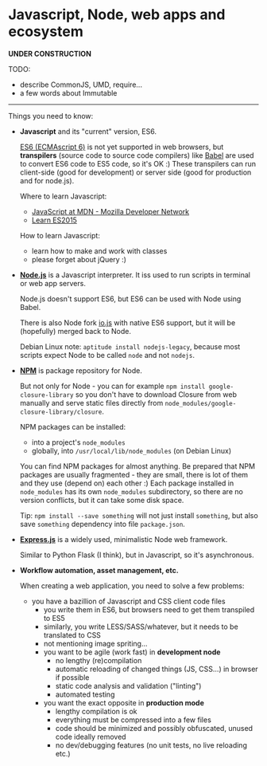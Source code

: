 
Javascript, Node, web apps and ecosystem
========================================

__UNDER CONSTRUCTION__

TODO:

- describe CommonJS, UMD, require...
- a few words about Immutable

---

Things you need to know:

  - __Javascript__ and its "current" version, ES6.

    [ES6 (ECMAscript 6)](http://es6-features.org/) is not yet supported in web browsers, but __transpilers__ (source code to source code compilers) like [Babel](https://babeljs.io/) are used to convert ES6 code to ES5 code, so it's OK :) These transpilers can run client-side (good for development) or server side (good for production and for node.js).

    Where to learn Javascript:

    - [JavaScript at MDN - Mozilla Developer Network](https://developer.mozilla.org/cs/docs/Web/JavaScript)
    - [Learn ES2015](https://babeljs.io/docs/learn-es2015/)

    How to learn Javascript:

    - learn how to make and work with classes
    - please forget about jQuery :)

  - __[Node.js](https://nodejs.org/)__ is a Javascript interpreter. It iss used to run scripts in terminal or web app servers.

    Node.js doesn't support ES6, but ES6 can be used with Node using Babel.

    There is also Node fork [io.js](https://iojs.org/) with native ES6 support, but it will be (hopefully) merged back to Node.  

    Debian Linux note: `aptitude install nodejs-legacy`, because most scripts expect Node to be called `node` and not `nodejs`.

  - __[NPM](https://www.npmjs.com/)__ is package repository for Node.

    But not only for Node - you can for example `npm install google-closure-library` so you don't have to download Closure from web manually and serve static files directly from `node_modules/google-closure-library/closure`.

    NPM packages can be installed:
    - into a project's `node_modules`
    - globally, into `/usr/local/lib/node_modules` (on Debian Linux)

    You can find NPM packages for almost anything. Be prepared that NPM packages are usually fragmented - they are small, there is lot of them and they use (depend on) each other :) Each package installed in `node_modules` has its own `node_modules` subdirectory, so there are no version conflicts, but it can take some disk space.

    Tip: `npm install --save something` will not just install `something`, but also save `something` dependency into file `package.json`.

- __[Express.js](http://expressjs.com/)__ is a widely used, minimalistic Node web framework.

  Similar to Python Flask (I think), but in Javascript, so it's asynchronous.

- __Workflow automation, asset management, etc.__

    When creating a web application, you need to solve a few problems:

    - you have a bazillion of Javascript and CSS client code files
        - you write them in ES6, but browsers need to get them transpiled to ES5
        - similarly, you write LESS/SASS/whatever, but it needs to be translated to CSS
        - not mentioning image spriting...
        - you want to be agile (work fast) in __development node__
            - no lengthy (re)compilation
            - automatic reloading of changed things (JS, CSS...) in browser if possible
            - static code analysis and validation ("linting")
            - automated testing
        - you want the exact opposite in __production mode__
            - lengthy compilation is ok
            - everything must be compressed into a few files
            - code should be minimized and possibly obfuscated, unused code ideally removed
            - no dev/debugging features (no unit tests, no live reloading etc.)
